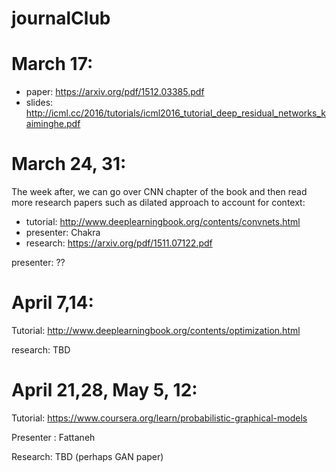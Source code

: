 # journalClub

# March 17:
* paper: https://arxiv.org/pdf/1512.03385.pdf     
* slides: http://icml.cc/2016/tutorials/icml2016_tutorial_deep_residual_networks_kaiminghe.pdf 



# March 24, 31:
The week after, we can go over CNN chapter of the book and then read more research papers such as dilated approach to account for context:

* tutorial: http://www.deeplearningbook.org/contents/convnets.html
* presenter: Chakra
* research: https://arxiv.org/pdf/1511.07122.pdf

presenter:  ??


# April 7,14:
Tutorial: http://www.deeplearningbook.org/contents/optimization.html

research: TBD

# April 21,28, May 5, 12:
Tutorial: https://www.coursera.org/learn/probabilistic-graphical-models

Presenter : Fattaneh

Research: TBD (perhaps GAN paper)





 
